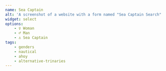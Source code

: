 ```yaml
---
name: Sea Captain
alt: 'A screenshot of a website with a form named "Sea Captain Search". The form has a drop-down select field titled "I am a:" with three options: Woman (with a female icon), Man (with a male icon), Sea Captain (with an anchor icon)'. Below this field is another drop down for 'Sailing Partners'.'
widget: select
options:
    - ♀ Woman
    - ♂ Man
    - ⚓ Sea Captain
tags:
    - genders
    - nautical
    - ahoy
    - alternative-trinaries
---
```

